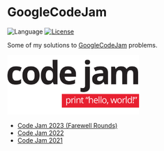 # GoogleCodeJam

![Language](https://img.shields.io/badge/language-Python-orange.svg) [![License](https://img.shields.io/badge/license-MIT-blue.svg)](./LICENSE.md)

Some of my solutions to [GoogleCodeJam](https://codingcompetitions.withgoogle.com/codejam/) problems.

<img src="https://raw.githubusercontent.com/AdrienC21/googlecodejam/main/googlecodejamlogo.png"  width=60% height=60%>

* [Code Jam 2023 (Farewell Rounds)](https://github.com/AdrienC21/googlecodejam/2023)
* [Code Jam 2022](https://github.com/AdrienC21/googlecodejam/2022)
* [Code Jam 2021](https://github.com/AdrienC21/googlecodejam/2021)
